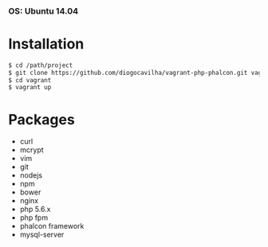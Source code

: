 ### OS: Ubuntu 14.04

# Installation
```sh
$ cd /path/project
$ git clone https://github.com/diogocavilha/vagrant-php-phalcon.git vagrant
$ cd vagrant
$ vagrant up
```

# Packages
* curl
* mcrypt
* vim
* git
* nodejs
* npm
* bower
* nginx
* php 5.6.x
* php fpm
* phalcon framework
* mysql-server
